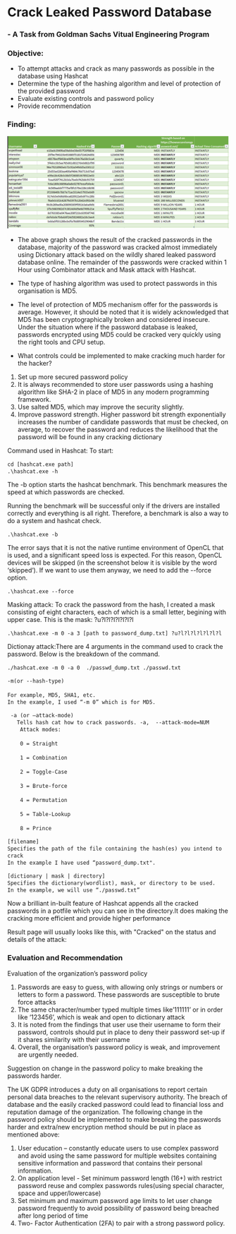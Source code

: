 # Crack Leaked Password Database 
### - A Task from Goldman Sachs Vitual Engineering Program

### Objective: 
-	To attempt attacks and crack as many passwords as possible in the database using Hashcat
-	Determine the type of the hashing algorithm and level of protection of the provided password
-	Evaluate existing controls and password policy 
-	Provide recommendation 

### Finding:
![decoded MD5 password.PNG](https://github.com/AbbyXSu/Crack_leaked_password_database_Goldman_Sachs/blob/main/decoded%20MD5%20password.PNG?raw=true)

-	The above graph shows the result of the cracked passwords in the database, majority of the password was cracked almost immediately using Dictionary attack based on the wildly shared leaked password database online. The remainder of the passwords were cracked within 1 Hour using Combinator attack and Mask attack with Hashcat.
-	The type of hashing algorithm was used to protect passwords in this organisation is MD5. 
-	The level of protection of MD5 mechanism offer for the passwords is average. However, it should be noted that it is widely acknowledged that MD5 has been cryptographically broken and considered insecure. Under the situation where if the password database is leaked, passwords encrypted using MD5 could be cracked very quickly using the right tools and CPU setup.


-	What controls could be implemented to make cracking much harder for the hacker?
1.	Set up more secured password policy
2.	It is always recommended to store user passwords using a hashing algorithm like SHA-2 in place of MD5 in any modern programming framework.
3.	Use salted MD5, which may improve the security slightly.
4.	Improve password strength. Higher password bit strength exponentially increases the number of candidate passwords that must be checked, on average, to recover the password and reduces the likelihood that the password will be found in any cracking dictionary 

Command used in Hashcat: 
To start: 
```
cd [hashcat.exe path]
.\hashcat.exe -h
```
The -b option starts the hashcat benchmark. This benchmark measures the speed at which passwords are checked.

Running the benchmark will be successful only if the drivers are installed correctly and everything is all right. Therefore, a benchmark is also a way to do a system and hashcat check.
```
.\hashcat.exe -b
```
The error says that it is not the native runtime environment of OpenCL that is used, and a significant speed loss is expected. For this reason, OpenCL devices will be skipped (in the screenshot below it is visible by the word ‘skipped’). If we want to use them anyway, we need to add the --force option.
```
.\hashcat.exe --force
```
Masking attack: To crack the password from the hash, I created a mask consisting of eight characters, each of which is a small letter, begining with upper case. This is the mask: ?u?l?l?l?l?l?l?l
```
.\hashcat.exe -m 0 -a 3 [path to password_dump.txt] ?u?l?l?l?l?l?l?l
```
Dictionay attack:There are 4 arguments in the command used to crack the password. Below is the breakdown of the command.

```
./hashcat.exe -m 0 -a 0  ./passwd_dump.txt ./passwd.txt
```
```
-m(or --hash-type)

For example, MD5, SHA1, etc.
In the example, I used “-m 0” which is for MD5.

```
```
 -a (or –attack-mode)
   Tells hash cat how to crack passwords. -a,  --attack-mode=NUM            
    Attack modes:

    0 = Straight

    1 = Combination

    2 = Toggle-Case

    3 = Brute-force

    4 = Permutation

    5 = Table-Lookup

    8 = Prince
 ```
 ```
[filename]
Specifies the path of the file containing the hash(es) you intend to crack
In the example I have used “password_dump.txt".

```
```
[dictionary | mask | directory]
Specifies the dictionary(wordlist), mask, or directory to be used.
In the example, we will use “./passwd.txt”
```
Now a brilliant in-built feature of Hashcat appends all the cracked passwords in a potfile which you can see in the directory.It does making the cracking more efficient and provide higher performance 

Result page will usually looks like this, with "Cracked" on the status and details of the attack:


### Evaluation and Recommendation 

Evaluation of the organization’s password policy
1.	Passwords are easy to guess, with allowing only strings or numbers or letters to form a password. These passwords are susceptible to brute force attacks
2.	The same character/number typed multiple times like’111111’ or in order like ‘123456’, which is weak and open to dictionary attack
3.	It is noted from the findings that user use their username to form their password, controls should put in place to deny their password set-up if it shares similarity with their username
4.	Overall, the organisation’s password policy is weak, and improvement are urgently needed.

Suggestion on change in the password policy to make breaking the passwords harder.

The UK GDPR introduces a duty on all organisations to report certain personal data breaches to the relevant supervisory authority. The breach of database and the easily cracked password could lead to financial loss and reputation damage of the organization. The following change in the password policy should be implemented to make breaking the passwords harder and extra/new encryption method should be put in place as mentioned above:

1.	User education – constantly educate users to use complex password and avoid using the same password for multiple websites containing sensitive information and password that contains their personal information.
2.	On application level - Set minimum password length (16+) with restrict password reuse and complex passwords rules(using special character, space and upper/lowercase) 
3.	Set minimum and maximum password age limits to let user change password frequently to avoid possibility of password being breached after long period of time
4.	Two- Factor Authentication (2FA) to pair with a strong password policy.




